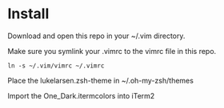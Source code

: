 # Install

Download and open this repo in your ~/.vim directory.

Make sure you symlink your .vimrc to the vimrc file in this repo.

`ln -s ~/.vim/vimrc ~/.vimrc`

Place the lukelarsen.zsh-theme in ~/.oh-my-zsh/themes

Import the One_Dark.itermcolors into iTerm2
